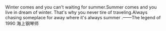Winter comes and you can't waiting for summer.Summer comes and you live in dream of winter. 
That's why you never tire of traveling.Always chasing someplace for away where it's always summer .——The legend of 1990 海上钢琴师
